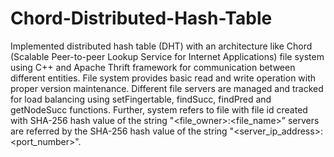 # Chord-Distributed-Hash-Table

Implemented distributed hash table (DHT) with an architecture like Chord (Scalable Peer-to-peer Lookup Service for Internet Applications) file system using C++ and Apache Thrift framework for communication between different entities. File system provides basic read and write operation with proper version maintenance. Different file servers are managed and tracked for load balancing using setFingertable, findSucc, findPred and getNodeSucc functions. Further, system refers to file with file id created with SHA-256 hash value of the string "<file_owner>:<file_name>” servers are referred by the SHA-256 hash value of the string "<server_ip_address>:<port_number>". 
